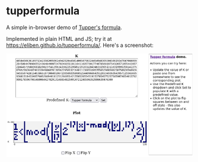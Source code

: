 # tupperformula

A simple in-browser demo of [Tupper's formula](https://en.wikipedia.org/wiki/Tupper%27s_self-referential_formula).

Implemented in plain HTML and JS; try it at https://eliben.github.io/tupperformula/.
Here's a screenshot:

![Screnshot](/doc/screenshot.png)
